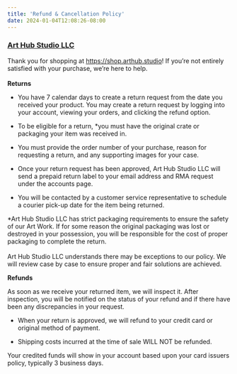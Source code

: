 ```yaml
---
title: 'Refund & Cancellation Policy'
date: 2024-01-04T12:08:26-08:00
---
```

### [Art Hub Studio LLC](https://arthub.studio)

Thank you for shopping at https://shop.arthub.studio! If you’re not entirely satisfied with your purchase, we’re here to help.\
\
**Returns**

- You have 7 calendar days to create a return request from the date you received your product. You may create a return request by logging into your account, viewing your orders, and clicking the refund option.

- To be eligible for a return, *you must have the original crate or packaging your item was received in.

- You must provide the order number of your purchase, reason for requesting a return, and any supporting images for your case.

- Once your return request has been approved, Art Hub Studio LLC will send a prepaid return label to your email address and RMA request under the accounts page.

- You will be contacted by a customer service representative to schedule a courier pick-up date for the item being returned.

*Art Hub Studio LLC has strict packaging requirements to ensure the safety of our Art Work. If for some reason the original packaging was lost or destroyed in your possession, you will be responsible for the cost of proper packaging to complete the return.\
\
Art Hub Studio LLC understands there may be exceptions to our policy. We will review case by case to ensure proper and fair solutions are achieved.

**Refunds**

As soon as we receive your returned item, we will inspect it. After inspection, you will be notified on the status of your refund and if there have been any discrepancies in your request.

- When your return is approved, we will refund to your credit card or original method of payment.

- Shipping costs incurred at the time of sale WILL NOT be refunded.

Your credited funds will show in your account based upon your card issuers policy, typically 3 business days.
